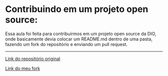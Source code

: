 # Contribuindo em um projeto open source:

Essa aula foi feita para contribuirmos em um projeto open source da DIO, onde basicamente devia colocar um README.md dentro de uma pasta, fazendo um fork do repositório e enviando um pull request.

---

[Link do repositório original](https://github.com/digitalinnovationone/dio-lab-open-source)

[Link do meu fork](https://github.com/LXSCA7/dio-lab-open-source)